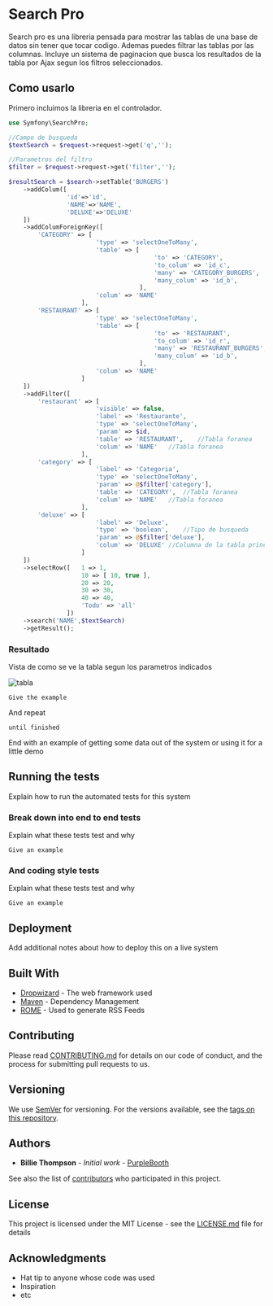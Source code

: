 # Search Pro

Search pro es una libreria pensada para mostrar las tablas de una base de datos sin tener que tocar codigo. Ademas puedes filtrar las tablas por las columnas. Incluye un sistema de paginacion que busca los resultados de la tabla por Ajax segun los filtros seleccionados.


## Como usarlo

Primero incluimos la libreria en el controlador.
```php
use Symfony\SearchPro;
```


```php
//Campo de busqueda
$textSearch = $request->request->get('q','');

//Parametros del filtro
$filter = $request->request->get('filter','');

$resultSearch = $search->setTable('BURGERS')
    ->addColum([
                'id'=>'id',
                'NAME'=>'NAME',
                'DELUXE'=>'DELUXE'
    ])
    ->addColumForeignKey([
        'CATEGORY' => [
                        'type' => 'selectOneToMany',
                        'table' => [ 
                                        'to' => 'CATEGORY',
                                        'to_colum' => 'id_c',
                                        'many' => 'CATEGORY_BURGERS',
                                        'many_colum' => 'id_b',
                                    ],
                        'colum' => 'NAME'
                    ],
        'RESTAURANT' => [
                        'type' => 'selectOneToMany',
                        'table' => [ 
                                        'to' => 'RESTAURANT',
                                        'to_colum' => 'id_r',
                                        'many' => 'RESTAURANT_BURGERS',
                                        'many_colum' => 'id_b',
                                    ],
                        'colum' => 'NAME'
                    ]
    ])
    ->addFilter([
        'restaurant' => [
                        'visible' => false,
                        'label' => 'Restaurante',
                        'type' => 'selectOneToMany',
                        'param' => $id,
                        'table' => 'RESTAURANT',	//Tabla foranea
                        'colum' => 'NAME'	//Tabla foranea
                    ],
        'category' => [
                        'label' => 'Categoria',
                        'type' => 'selectOneToMany',
                        'param' => @$filter['category'],
                        'table' => 'CATEGORY',	//Tabla foranea
                        'colum' => 'NAME'	//Tabla foranea
                    ],
        'deluxe' => [
                        'label' => 'Deluxe',
                        'type' => 'boolean',	//Tipo de busqueda
                        'param' => @$filter['deluxe'],
                        'colum' => 'DELUXE'	//Columna de la tabla principal
                    ]
    ])
    ->selectRow([	1 => 1,
                    10 => [ 10, true ],
                    20 => 20,
                    30 => 30,
                    40 => 40,
                    'Todo' => 'all'
                ])
    ->search('NAME',$textSearch)
    ->getResult();
```
### Resultado

Vista de como se ve la tabla segun los parametros indicados


![tabla](https://user-images.githubusercontent.com/24224731/43127144-08474f72-8f2f-11e8-8feb-4f778e01f2b0.JPG)

```
Give the example
```

And repeat

```
until finished
```

End with an example of getting some data out of the system or using it for a little demo

## Running the tests

Explain how to run the automated tests for this system

### Break down into end to end tests

Explain what these tests test and why

```
Give an example
```

### And coding style tests

Explain what these tests test and why

```
Give an example
```

## Deployment

Add additional notes about how to deploy this on a live system

## Built With

* [Dropwizard](http://www.dropwizard.io/1.0.2/docs/) - The web framework used
* [Maven](https://maven.apache.org/) - Dependency Management
* [ROME](https://rometools.github.io/rome/) - Used to generate RSS Feeds

## Contributing

Please read [CONTRIBUTING.md](https://gist.github.com/PurpleBooth/b24679402957c63ec426) for details on our code of conduct, and the process for submitting pull requests to us.

## Versioning

We use [SemVer](http://semver.org/) for versioning. For the versions available, see the [tags on this repository](https://github.com/your/project/tags). 

## Authors

* **Billie Thompson** - *Initial work* - [PurpleBooth](https://github.com/PurpleBooth)

See also the list of [contributors](https://github.com/your/project/contributors) who participated in this project.

## License

This project is licensed under the MIT License - see the [LICENSE.md](LICENSE.md) file for details

## Acknowledgments

* Hat tip to anyone whose code was used
* Inspiration
* etc
